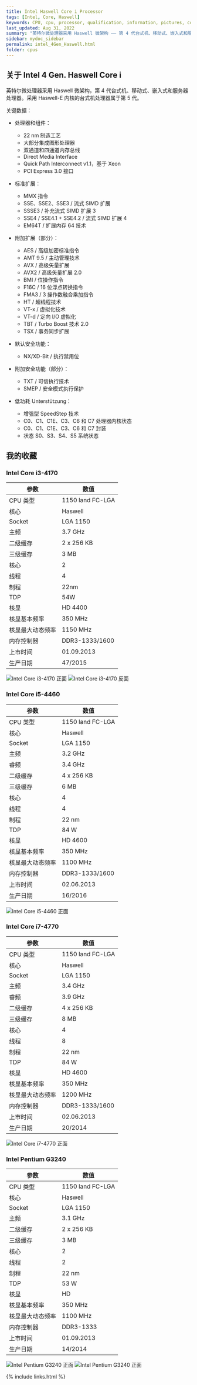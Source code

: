 ```yaml
---
title: Intel Haswell Core i Processor
tags: [Intel, Core, Haswell]
keywords: CPU, cpu, processor, qualification, information, pictures, core, frequency, chip packaging, packaging, cpu info, x86, collection, amd, cyrix, harris, ibm, idt, iit, intel, motorola, nec, sgs, sgs-thomson, siemens, ST, signetics, mhs, ti, texas instruments, ulsi, umc, weitek, zilog, 808x, 8085, 8088, 8086, 80188, 80186, 80286, 286, 80386, 386, i386, Am386, 386sx, 386dx, 486, i486, 586, 486sx, 486dx, overdrive, 487, pentium, 586, 5x86, 386dlc, 386slc, 486dx2, mmx, ppro, pentium-pro, pro, athlon, duron, z80, dirk oppelt, dirk, oppelt, engineering, sample, samples
last_updated: Aug 31, 2022
summary: "英特尔微处理器采用 Haswell 微架构 —— 第 4 代台式机、移动式、嵌入式和服务器处理器。"
sidebar: mydoc_sidebar
permalink: intel_4Gen_Haswell.html
folder: cpus
---
```


## 关于 Intel 4 Gen. Haswell Core i

英特尔微处理器采用 Haswell 微架构，第 4 代台式机、移动式、嵌入式和服务器处理器。采用 Haswell-E 内核的台式机处理器属于第 5 代。

关键数据：

- 处理器和组件：
    - 22 nm 制造工艺
    - 大部分集成图形处理器
    - 双通道和四通道内存总线
    - Direct Media Interface
    - Quick Path Interconnect v1.1，基于 Xeon
    - PCI Express 3.0 接口

- 标准扩展：
    - MMX 指令
    - SSE、SSE2、SSE3 / 流式 SIMD 扩展
    - SSSE3 / 补充流式 SIMD 扩展 3
    - SSE4 / SSE4.1 + SSE4.2 / 流式 SIMD 扩展 4
    - EM64T / 扩展内存 64 技术

- 附加扩展（部分）：
    - AES / 高级加密标准指令
    - AMT 9.5 / 主动管理技术
    - AVX / 高级矢量扩展
    - AVX2 / 高级矢量扩展 2.0
    - BMI / 位操作指令
    - F16C / 16 位浮点转换指令
    - FMA3 / 3 操作数融合乘加指令
    - HT / 超线程技术
    - VT-x / 虚拟化技术
    - VT-d / 定向 I/O 虚拟化
    - TBT / Turbo Boost 技术 2.0
    - TSX / 事务同步扩展

- 默认安全功能：
    - NX/XD-Bit / 执行禁用位

- 附加安全功能（部分）：
    - TXT / 可信执行技术
    - SMEP / 安全模式执行保护

- 低功耗 Unterstützung：
    - 增强型 SpeedStep 技术
    - C0、C1、C1E、C3、C6 和 C7 处理器内核状态
    - C0、C1、C1E、C3、C6 和 C7 封装
    - 状态 S0、S3、S4、S5 系统状态

## 我的收藏

### Intel Core i3-4170

| 参数 | 数值 |
| ------ | ------ |
| CPU 类型 | 1150 land FC-LGA |
| 核心 | Haswell |
| Socket | LGA 1150 |
| 主频 | 3.7 GHz |
| 二级缓存 | 2 x 256 KB |
| 三级缓存 | 3 MB |
| 核心 | 2 |
| 线程 | 4 |
| 制程 | 22nm |
| TDP | 54W |
| 核显 | HD 4400 |
| 核显基本频率 | 350 MHz |
| 核显最大动态频率 | 1150 MHz |
| 内存控制器 | DDR3-1333/1600 |
| 上市时间 | 01.09.2013 |
| 生产日期 | 47/2015 |

![Intel Core i3-4170 正面](/images/cpus/Intel/Intel_Core_i3-4170_1.jpg)
![Intel Core i3-4170 反面](/images/cpus/Intel/Intel_Core_i3-4170_2.jpg)

### Intel Core i5-4460

| 参数 | 数值 |
| ------ | ------ |
| CPU 类型 | 1150 land FC-LGA |
| 核心 | Haswell |
| Socket | LGA 1150 |
| 主频 | 3.2 GHz |
| 睿频 | 3.4 GHz |
| 二级缓存 | 4 x 256 KB |
| 三级缓存 | 6 MB |
| 核心 | 4 |
| 线程 | 4 |
| 制程 | 22 nm |
| TDP | 84 W |
| 核显 | HD 4600 |
| 核显基本频率 | 350 MHz |
| 核显最大动态频率 | 1100 MHz |
| 内存控制器 | DDR3-1333/1600 |
| 上市时间 | 02.06.2013 |
| 生产日期 | 16/2016 |

![Intel Core i5-4460 正面](/images/cpus/Intel/Intel_Core_i5-4460_1.jpg)

### Intel Core i7-4770

| 参数 | 数值 |
| ------ | ------ |
| CPU 类型 | 1150 land FC-LGA |
| 核心 | Haswell |
| Socket | LGA 1150 |
| 主频 | 3.4 GHz |
| 睿频 | 3.9 GHz |
| 二级缓存 | 4 x 256 KB |
| 三级缓存 | 8 MB |
| 核心 | 4 |
| 线程 | 8 |
| 制程 | 22 nm |
| TDP | 84 W |
| 核显 | HD 4600 |
| 核显基本频率 | 350 MHz |
| 核显最大动态频率 | 1200 MHz |
| 内存控制器 | DDR3-1333/1600 |
| 上市时间 | 02.06.2013 |
| 生产日期 | 20/2014 |

![Intel Core i7-4770 正面](/images/cpus/Intel/Intel_Core_i7-4770_1.jpg)

### Intel Pentium G3240

| 参数 | 数值 |
| ------ | ------ |
| CPU 类型 | 1150 land FC-LGA |
| 核心 | Haswell |
| Socket | LGA 1150 |
| 主频 | 3.1 GHz |
| 二级缓存 | 2 x 256 KB |
| 三级缓存 | 3 MB |
| 核心 | 2 |
| 线程 | 2 |
| 制程 | 22 nm |
| TDP | 53 W |
| 核显 | HD |
| 核显基本频率 | 350 MHz |
| 核显最大动态频率 | 1100 MHz |
| 内存控制器 | DDR3-1333 |
| 上市时间 | 01.09.2013 |
| 生产日期 | 14/2014 |

![Intel Pentium G3240 正面](/images/cpus/Intel/Intel_Pentium_G3240_1.jpg)
![Intel Pentium G3240 正面](/images/cpus/Intel/Intel_Pentium_G3240_2.jpg)

{% include links.html %}
